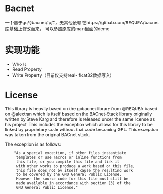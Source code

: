 # Bacnet

一个基于go的bacnet/ip库，无其他依赖
在https://github.com/REQUEA/bacnet 库基础上修改而来， 可以参照原库的main里面的demo

# 实现功能
- Who Is
- Read Property
- Write Property（目前仅支持real- float32数据写入）


# License
This library is heavily based on the gobacnet library from @REQUEA based on @alextran which is itself based on the BACnet-Stack library originally written by Steve Karg and therefore is released under the same license as his
project.  This includes the exception which allows for this library to
be linked by proprietary code without that code becoming GPL. This
exception was taken from the original BACnet stack. 

The exception is as follows:
```
    "As a special exception, if other files instantiate
     templates or use macros or inline functions from
     this file, or you compile this file and link it
     with other works to produce a work based on this file,
     this file does not by itself cause the resulting work
     to be covered by the GNU General Public License.
     However the source code for this file must still be
     made available in accordance with section (3) of the
     GNU General Public License."
```
